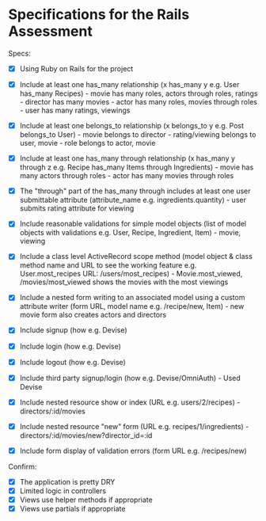 # Specifications for the Rails Assessment

Specs:
- [x] Using Ruby on Rails for the project

- [x] Include at least one has_many relationship (x has_many y e.g. User has_many Recipes) 
      - movie has many roles, actors through roles, ratings
      - director has many movies
      - actor has many roles, movies through roles
      - user has many ratings, viewings

- [x] Include at least one belongs_to relationship (x belongs_to y e.g. Post belongs_to User)
      - movie belongs to director
      - rating/viewing belongs to user, movie
      - role belongs to actor, movie

- [x] Include at least one has_many through relationship (x has_many y through z e.g. Recipe has_many Items through Ingredients)
      - movie has many actors through roles
      - actor has many movies through roles

- [x] The "through" part of the has_many through includes at least one user submittable attribute (attribute_name e.g. ingredients.quantity)
      - user submits rating attribute for viewing

- [x] Include reasonable validations for simple model objects (list of model objects with validations e.g. User, Recipe, Ingredient, Item)
      - movie, viewing

- [x] Include a class level ActiveRecord scope method (model object & class method name and URL to see the working feature e.g. User.most_recipes URL: /users/most_recipes)
      - Movie.most_viewed, /movies/most_viewed shows the movies with the most viewings

- [x] Include a nested form writing to an associated model using a custom attribute writer (form URL, model name e.g. /recipe/new, Item)
      - new movie form also creates actors and directors

- [x] Include signup (how e.g. Devise)
- [x] Include login (how e.g. Devise)
- [x] Include logout (how e.g. Devise)

- [x] Include third party signup/login (how e.g. Devise/OmniAuth)
      - Used Devise

- [x] Include nested resource show or index (URL e.g. users/2/recipes)
      - directors/:id/movies
      
- [x] Include nested resource "new" form (URL e.g. recipes/1/ingredients)
      - directors/:id/movies/new?director_id=:id

- [x] Include form display of validation errors (form URL e.g. /recipes/new)

Confirm:
- [x] The application is pretty DRY
- [x] Limited logic in controllers
- [x] Views use helper methods if appropriate
- [x] Views use partials if appropriate